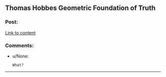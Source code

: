 ## Thomas Hobbes Geometric Foundation of Truth

### Post:

[Link to content](https://www.youtube.com/watch?v=U-KLfSpSXeI)

### Comments:

- u/None:
  ```
  What?
  ```

---

